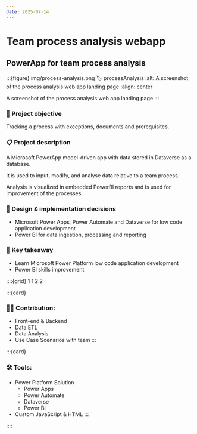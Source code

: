 ```yaml
---
date: 2025-07-14
---
```


# Team process analysis webapp

## PowerApp for team process analysis

:::{figure} img/process-analysis.png
:label: processAnalysis
:alt: A screenshot of the process analysis web app landing page
:align: center

A screenshot of the process analysis web app landing page
:::

### 🎯 Project objective
Tracking a process with exceptions, documents and prerequisites.

### 📋 Project description
A Microsoft PowerApp model-driven app with data stored in Dataverse as a database.

It is used to input, modify, and analyse data relative to a team process.

Analysis is visualized in embedded PowerBI reports and is used for improvement of the processes.

### 🎨 Design & implementation decisions
* Microsoft Power Apps, Power Automate and Dataverse for low code application development
* Power BI for data ingestion, processing and reporting

### 🧾 Key takeaway
* Learn Microsoft Power Platform low code application development
* Power BI skills improvement

::::{grid} 1 1 2 2

:::{card}

### 👨‍💻 Contribution:
* Front-end & Backend
* Data ETL
* Data Analysis
* Use Case Scenarios with team
:::

:::{card}

### 🛠 Tools:
* Power Platform Solution
  * Power Apps
  * Power Automate
  * Dataverse
  * Power BI
* Custom JavaScript & HTML
:::

::::
